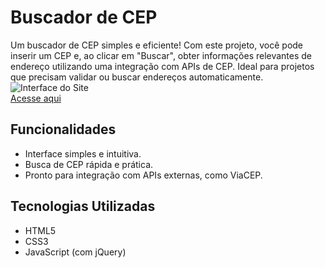 # Buscador de CEP
Um buscador de CEP simples e eficiente! Com este projeto, você pode inserir um CEP e, ao clicar em "Buscar", obter informações relevantes de endereço utilizando uma integração com APIs de CEP.
Ideal para projetos que precisam validar ou buscar endereços automaticamente.
<img src="https://i.postimg.cc/Mpk7ZgCx/buscador.png" alt="Interface do Site" /><br />
<a href="https://iuriaalmeida.github.io/Buscador_de_CEP/">Acesse aqui</a>

## Funcionalidades
  - Interface simples e intuitiva.
  - Busca de CEP rápida e prática.
  - Pronto para integração com APIs externas, como ViaCEP.

## Tecnologias Utilizadas
  - HTML5
  - CSS3
  - JavaScript (com jQuery)

